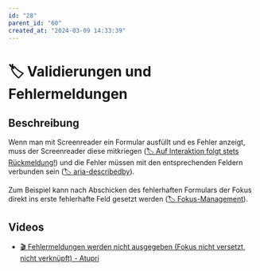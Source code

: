```yaml
---
id: "28"
parent_id: "60"
created_at: "2024-03-09 14:33:39"
---
```


# 🏷️ Validierungen und Fehlermeldungen

## Beschreibung

Wenn man mit Screenreader ein Formular ausfüllt und es Fehler anzeigt, muss der Screenreader diese mitkriegen ([🏷️ Auf Interaktion folgt stets Rückmeldung!](/de/tags/auf-interaktion-folgt-stets-rueckmeldung)) und die Fehler müssen mit den entsprechenden Feldern verbunden sein ([🏷️ aria-describedby](/de/tags/aria-describedby)).

Zum Beispiel kann nach Abschicken des fehlerhaften Formulars der Fokus direkt ins erste fehlerhafte Feld gesetzt werden ([🏷️ Fokus-Management](/de/tags/fokus-management)).

## Videos

- [🎬 Fehlermeldungen werden nicht ausgegeben (Fokus nicht versetzt, nicht verknüpft) - Atupri](/videos/fehlermeldungen-werden-nicht-ausgegeben-fokus-nicht-versetzt-nicht-verknuepft-atupri)